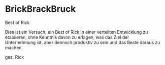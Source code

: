 # BrickBrackBruck
Best of Rick

Dies ist ein Versuch, ein Best of Rick in einer verteilten Entwicklung zu etablieren, ohne Kenntnis davon zu erlagen, was das Ziel der Unternehmung ist, aber dennoch produktiv zu sein und das Beste daraus zu machen.

gez. Rick
